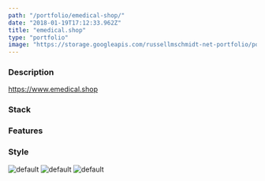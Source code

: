 ```yaml
---
path: "/portfolio/emedical-shop/"
date: "2018-01-19T17:12:33.962Z"
title: "emedical.shop"
type: "portfolio"
image: "https://storage.googleapis.com/russellmschmidt-net-portfolio/portraits/russell-portrait-1.jpg"
---
```


### Description
<https://www.emedical.shop>

### Stack


### Features


### Style


![default](https://storage.googleapis.com/russellmschmidt-net-portfolio/portraits/russell-portrait-1.jpg)
![default](https://storage.googleapis.com/russellmschmidt-net-portfolio/portraits/russell-portrait-2.jpg)
![default](https://storage.googleapis.com/russellmschmidt-net-portfolio/portraits/russell-portrait-3.jpg)